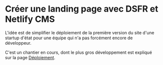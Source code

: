 # Créer une landing page avec DSFR et Netlify CMS

L'idée est de simplifier le déploiement de la première version du site d'une startup d'état pour une équipe qui n'a pas forcément encore de développeur.

C'est un chantier en cours, dont le plus gros développement est expliqué sur la page [Déploiement](docs/deploiement/deploiement.md).
